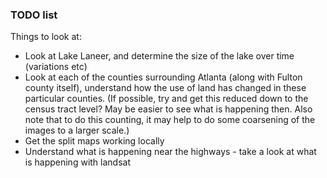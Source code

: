 ### TODO list

Things to look at:
- Look at Lake Laneer, and determine the size of the lake over time (variations etc)
- Look at each of the counties surrounding Atlanta (along with Fulton county itself), understand
how the use of land has changed in these particular counties. (If possible, try and get this
reduced down to the census tract level? May be easier to see what is happening then. Also note that
to do this counting, it may help to do some coarsening of the images to a larger scale.)
- Get the split maps working locally 
- Understand what is happening near the highways - take a look at what is happening with landsat
